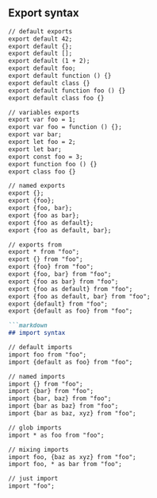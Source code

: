 ## Export syntax
```markdown
// default exports
export default 42;
export default {};
export default [];
export default (1 + 2);
export default foo;
export default function () {}
export default class {}
export default function foo () {}
export default class foo {}

// variables exports
export var foo = 1;
export var foo = function () {};
export var bar;
export let foo = 2;
export let bar;
export const foo = 3;
export function foo () {}
export class foo {}

// named exports
export {};
export {foo};
export {foo, bar};
export {foo as bar};
export {foo as default};
export {foo as default, bar};

// exports from
export * from "foo";
export {} from "foo";
export {foo} from "foo";
export {foo, bar} from "foo";
export {foo as bar} from "foo";
export {foo as default} from "foo";
export {foo as default, bar} from "foo";
export {default} from "foo";
export {default as foo} from "foo";

```markdown
## import syntax

// default imports
import foo from "foo";
import {default as foo} from "foo";

// named imports
import {} from "foo";
import {bar} from "foo";
import {bar, baz} from "foo";
import {bar as baz} from "foo";
import {bar as baz, xyz} from "foo";

// glob imports
import * as foo from "foo";

// mixing imports
import foo, {baz as xyz} from "foo";
import foo, * as bar from "foo";

// just import
import "foo";
